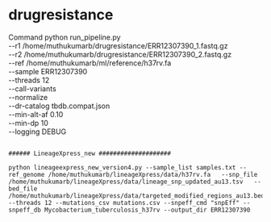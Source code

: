 # drugresistance
Command 
python run_pipeline.py \
  --r1 /home/muthukumarb/drugresistance/ERR12307390_1.fastq.gz \
  --r2 /home/muthukumarb/drugresistance/ERR12307390_2.fastq.gz \
  --ref /home/muthukumarb/ml/reference/h37rv.fa \
  --sample ERR12307390 \
  --threads 12 \
  --call-variants \
  --normalize \
  --dr-catalog tbdb.compat.json \
  --min-alt-af 0.10 \
  --min-dp 10 \
  --logging DEBUG
                                                                                   
                                                                                        
                                                                                        
                                                                                        ###### LineageXpress_new ####################
```                                                                                        
python lineageexpress_new_version4.py --sample_list samples.txt --ref_genome /home/muthukumarb/lineageXpress/data/h37rv.fa   --snp_file /home/muthukumarb/lineageXpress/data/lineage_snp_updated_au13.tsv   --bed_file /home/muthukumarb/lineageXpress/data/targeted_modified_regions_au13.bed --threads 12 --mutations_csv mutations.csv --snpeff_cmd "snpEff" --snpeff_db Mycobacterium_tuberculosis_h37rv --output_dir ERR12307390
```
